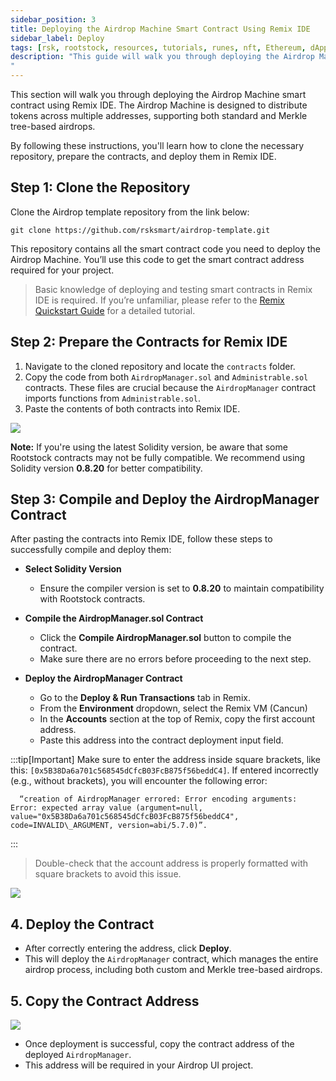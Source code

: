 ```yaml
---
sidebar_position: 3
title: Deploying the Airdrop Machine Smart Contract Using Remix IDE
sidebar_label: Deploy
tags: [rsk, rootstock, resources, tutorials, runes, nft, Ethereum, dApps, smart contracts, airdrop]
description: "This guide will walk you through deploying the Airdrop Machine smart contract using Remix IDE. The Airdrop Machine is designed to distribute tokens across multiple addresses, supporting both standard and Merkle tree-based airdrops. 
"
---
```

This section will walk you through deploying the Airdrop Machine smart contract using Remix IDE. The Airdrop Machine is designed to distribute tokens across multiple addresses, supporting both standard and Merkle tree-based airdrops. 

By following these instructions, you'll learn how to clone the necessary repository, prepare the contracts, and deploy them in Remix IDE.

## **Step 1: Clone the Repository**

Clone the Airdrop template repository from the link below:
```
git clone https://github.com/rsksmart/airdrop-template.git
```

This repository contains all the smart contract code you need to deploy the Airdrop Machine. You’ll use this code to get the smart contract address required for your project.

> Basic knowledge of deploying and testing smart contracts in Remix IDE is required. If you’re unfamiliar, please refer to the [Remix Quickstart Guide](/developers/quickstart/remix/) for a detailed tutorial.

## **Step 2: Prepare the Contracts for Remix IDE**

1. Navigate to the cloned repository and locate the `contracts` folder.  
2. Copy the code from both `AirdropManager.sol` and `Administrable.sol` contracts. These files are crucial because the `AirdropManager` contract imports functions from `Administrable.sol`.  
3. Paste the contents of both contracts into Remix IDE.

<img src="/img/resources/runes/airdrop/prepare-contract-for-remix.png"/>

**Note:** If you're using the latest Solidity version, be aware that some Rootstock contracts may not be fully compatible. We recommend using Solidity version **0.8.20** for better compatibility.

## **Step 3: Compile and Deploy the AirdropManager Contract**

After pasting the contracts into Remix IDE, follow these steps to successfully compile and deploy them: 

* **Select Solidity Version**

  * Ensure the compiler version is set to **0.8.20** to maintain compatibility with Rootstock contracts.

* **Compile the AirdropManager.sol Contract**

  * Click the **Compile AirdropManager.sol** button to compile the contract.  
  * Make sure there are no errors before proceeding to the next step.

* **Deploy the AirdropManager Contract**

  * Go to the **Deploy & Run Transactions** tab in Remix.  
  * From the **Environment** dropdown, select the Remix VM (Cancun)  
  * In the **Accounts** section at the top of Remix, copy the first account address.  
  * Paste this address into the contract deployment input field.  

:::tip[Important]
Make sure to enter the address inside square brackets, like this: `[0x5B38Da6a701c568545dCfcB03FcB875f56beddC4]`. If entered incorrectly 
(e.g., without brackets), you will encounter the following error:  

```
  “creation of AirdropManager errored: Error encoding arguments: Error: expected array value (argument=null, value="0x5B38Da6a701c568545dCfcB03FcB875f56beddC4", code=INVALID\_ARGUMENT, version=abi/5.7.0)”. 
```
:::
  
> Double-check that the account address is properly formatted with square brackets to avoid this issue.

<img src="/img/resources/runes/airdrop/Deploy-the-AirdropManager-Contract.png"/>

## **4\. Deploy the Contract**

* After correctly entering the address, click **Deploy**.  
* This will deploy the `AirdropManager` contract, which manages the entire airdrop process, including both custom and Merkle tree-based airdrops.

## **5\. Copy the Contract Address**

<img src="/img/resources/runes/airdrop/Copy-the-Contract-Address.png"/>

* Once deployment is successful, copy the contract address of the deployed `AirdropManager`.  
* This address will be required in your Airdrop UI project.

